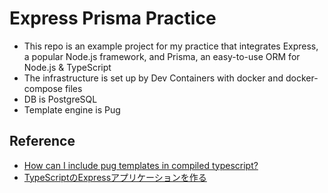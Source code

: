 # Express Prisma Practice
- This repo is an example project for my practice that integrates Express, a popular Node.js framework, and Prisma, an easy-to-use ORM for Node.js & TypeScript
- The infrastructure is set up by Dev Containers with docker and docker-compose files
- DB is PostgreSQL
- Template engine is Pug

## Reference
- [How can I include pug templates in compiled typescript?](https://stackoverflow.com/questions/71751998/how-can-i-include-pug-templates-in-compiled-typescript)
- [TypeScriptのExpressアプリケーションを作る](https://qiita.com/jumperson/items/e546137f6305ea98a673)
